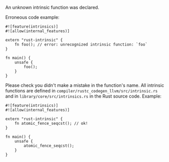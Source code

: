 An unknown intrinsic function was declared.

Erroneous code example:

```compile_fail,E0093
#![feature(intrinsics)]
#![allow(internal_features)]

extern "rust-intrinsic" {
    fn foo(); // error: unrecognized intrinsic function: `foo`
}

fn main() {
    unsafe {
        foo();
    }
}
```

Please check you didn't make a mistake in the function's name. All intrinsic
functions are defined in `compiler/rustc_codegen_llvm/src/intrinsic.rs` and in
`library/core/src/intrinsics.rs` in the Rust source code. Example:

```
#![feature(intrinsics)]
#![allow(internal_features)]

extern "rust-intrinsic" {
    fn atomic_fence_seqcst(); // ok!
}

fn main() {
    unsafe {
        atomic_fence_seqcst();
    }
}
```

